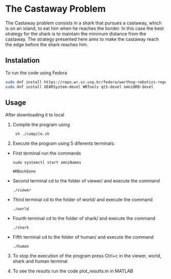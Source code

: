 # The Castaway Problem

The  Castaway  problem  consists  in  a  shark  that  pursues  a  castaway,  which  is on  an  island,  to  eat  him  when  he  reaches  the  border.  In  this  case  the  best strategy for the shark is to maintain the minimum distance from the castaway. The strategy presented here aims to make the castaway reach the edge before the shark reaches him.

## Instalation
To run the code using Fedora 
```bash
sudo dnf install https://repo.wr.sc.usp.br/fedora/warthog-robotics-repository-$(rpm -E %fedora).noarch.rpm
sudo dnf install GEARSystem-devel WRTools qt5-devel omniORB-devel
```

## Usage
After downloading it to local

1. Compile the program using
	 
        sh ./compile.sh
	
2. Execute the program using 5 diferents terminals:

  - First terminal run the commands
		 
        sudo systemctl start omniNames
		  
		WRBackbone
		
  - Second terminal cd to the folder of viewer/ and execute the command
		 
        ./viewer
		   
  - Third terminal cd to the folder of world/ and execute the command
		 
        ./world
		   
  - Fourth terminal cd to the folder of shark/ and execute the command
		 
        ./shark
		
  - Fifth terminal cd to the folder of human/ and execute the command
		 
        ./human
		
3. To stop the execution of the program press Ctrl+c in the viewer, world, shark and human terminal

4. To see the results run the code plot_results.m in MATLAB
	 
    
